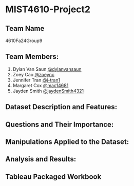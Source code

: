 # MIST4610-Project2

## Team Name
4610Fa24Group9

## Team Members:
1. Dylan Van Saun [@dylanvansaun](https://github.com/dylanvansaun)
2. Zoey Cao [@zoeync](https://github.com/zoeync)
3. Jennifer Tran [@j-tran1](https://github.com/j-tran1)
4. Margaret Cox [@mac14681](https://github.com/mac14681)
5. Jayden Smith [@jaydenSmith4321](https://github.com/jaydenSmith4321)

## Dataset Description and Features:

## Questions and Their Importance:

## Manipulations Applied to the Dataset:

## Analysis and Results:

## Tableau Packaged Workbook
